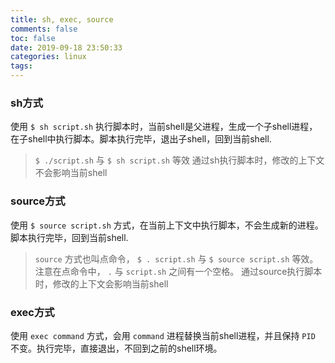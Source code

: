 ```yaml
---
title: sh, exec, source
comments: false
toc: false
date: 2019-09-18 23:50:33
categories: linux
tags:
---
```


### sh方式

使用 `$ sh script.sh` 执行脚本时，当前shell是父进程，生成一个子shell进程，在子shell中执行脚本。脚本执行完毕，退出子shell，回到当前shell.

> `$ ./script.sh` 与 `$ sh script.sh` 等效
> 通过sh执行脚本时，修改的上下文不会影响当前shell

### source方式

使用 `$ source script.sh` 方式，在当前上下文中执行脚本，不会生成新的进程。脚本执行完毕，回到当前shell.

> `source` 方式也叫点命令， `$ . script.sh` 与 `$ source script.sh` 等效。注意在点命令中， `.` 与 `script.sh` 之间有一个空格。
> 通过source执行脚本时，修改的上下文会影响当前shell

### exec方式

使用 `exec command` 方式，会用 `command` 进程替换当前shell进程，并且保持 `PID` 不变。执行完毕，直接退出，不回到之前的shell环境。

